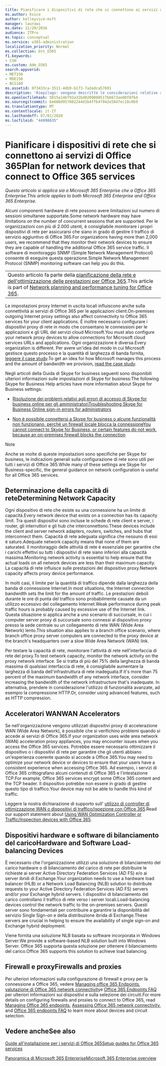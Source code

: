 ```yaml
---
title: Pianificare i dispositivi di rete che si connettono ai servizi di Office 365
ms.author: kvice
author: kelleyvice-msft
manager: laurawi
ms.date: 12/29/2016
audience: ITPro
ms.topic: conceptual
ms.service: o365-administration
localization_priority: Normal
ms.collection: Ent_O365
f1.keywords:
- CSH
ms.custom: Adm_O365
search.appverid:
- MET150
- MOE150
- BCS160
ms.assetid: 073433ca-3511-4db9-b173-7a2edca57691
description: 'Riepilogo: vengono descritte le considerazioni relative alla capacità di rete, agli acceleratori WAN e ai dispositivi di bilanciamento del carico utilizzati per la connessione a Office 365.'
ms.openlocfilehash: 5015a146f92a32bd0200088517b6673ae00f8f64
ms.sourcegitcommit: 6e608d957082244d1b4ffb47942e5847ec18c0b9
ms.translationtype: MT
ms.contentlocale: it-IT
ms.lasthandoff: 07/01/2020
ms.locfileid: "44998635"
---
```

# <a name="plan-for-network-devices-that-connect-to-office-365-services"></a><span data-ttu-id="97520-103">Pianificare i dispositivi di rete che si connettono ai servizi di Office 365</span><span class="sxs-lookup"><span data-stu-id="97520-103">Plan for network devices that connect to Office 365 services</span></span>

<span data-ttu-id="97520-104">*Questo articolo si applica sia a Microsoft 365 Enterprise che a Office 365 Enterprise.*</span><span class="sxs-lookup"><span data-stu-id="97520-104">*This article applies to both Microsoft 365 Enterprise and Office 365 Enterprise.*</span></span>
  
<span data-ttu-id="97520-105">Alcuni componenti hardware di rete possono avere limitazioni sul numero di sessioni simultanee supportate.</span><span class="sxs-lookup"><span data-stu-id="97520-105">Some network hardware may have limitations on the number of concurrent sessions that are supported.</span></span> <span data-ttu-id="97520-106">Per le organizzazioni con più di 2.000 utenti, è consigliabile monitorare i propri dispositivi di rete per assicurarsi che siano in grado di gestire il traffico di servizio aggiuntivo di Office 365.</span><span class="sxs-lookup"><span data-stu-id="97520-106">For organizations having more than 2,000 users, we recommend that they monitor their network devices to ensure they are capable of handling the additional Office 365 service traffic.</span></span> <span data-ttu-id="97520-107">Il software di monitoraggio SNMP (Simple Network Management Protocol) consente di eseguire questa operazione.</span><span class="sxs-lookup"><span data-stu-id="97520-107">Simple Network Management Protocol (SNMP) monitoring software can help you do this.</span></span>

||
|:-----|
| <span data-ttu-id="97520-108">Questo articolo fa parte della [pianificazione della rete e dell'ottimizzazione delle prestazioni per Office 365](https://aka.ms/tune).</span><span class="sxs-lookup"><span data-stu-id="97520-108">This article is part of [Network planning and performance tuning for Office 365](https://aka.ms/tune).</span></span>|

<span data-ttu-id="97520-109">Le impostazioni proxy Internet in uscita locali influiscono anche sulla connettività ai servizi di Office 365 per le applicazioni client.</span><span class="sxs-lookup"><span data-stu-id="97520-109">On-premises outgoing Internet proxy settings also affect connectivity to Office 365 services for your client applications.</span></span> <span data-ttu-id="97520-110">È inoltre necessario configurare i dispositivi proxy di rete in modo che consentano le connessioni per le applicazioni e gli URL dei servizi cloud Microsoft.</span><span class="sxs-lookup"><span data-stu-id="97520-110">You must also configure your network proxy devices to allow connections for Microsoft cloud services URLs and applications.</span></span> <span data-ttu-id="97520-111">Ogni organizzazione è diversa.</span><span class="sxs-lookup"><span data-stu-id="97520-111">Every organization is different.</span></span> <span data-ttu-id="97520-112">Per avere un'idea del modo in cui Microsoft gestisce questo processo e la quantità di larghezza di banda fornita, [leggere il case study](https://www.microsoft.com/itshowcase/Article/Content/631/Optimizing-network-performance-for-Microsoft-Office-365).</span><span class="sxs-lookup"><span data-stu-id="97520-112">To get an idea for how Microsoft manages this process and the amount of bandwidth we provision, [read the case study](https://www.microsoft.com/itshowcase/Article/Content/631/Optimizing-network-performance-for-Microsoft-Office-365).</span></span>
  
<span data-ttu-id="97520-113">Negli articoli della Guida di Skype for business seguenti sono disponibili ulteriori informazioni sulle impostazioni di Skype for business:</span><span class="sxs-lookup"><span data-stu-id="97520-113">The following Skype for Business Help articles have more information about Skype for Business settings:</span></span>
  
- [<span data-ttu-id="97520-114">Risoluzione dei problemi relativi agli errori di accesso di Skype for business online per gli amministratori</span><span class="sxs-lookup"><span data-stu-id="97520-114">Troubleshooting Skype for Business Online sign-in errors for administrators</span></span>](https://docs.microsoft.com/skypeforbusiness/set-up-skype-for-business-online/troubleshooting-sign-in-errors-for-admins)

- [<span data-ttu-id="97520-115">Non è possibile connettersi a Skype for business o alcune funzionalità non funzionano, perché un firewall locale blocca la connessione</span><span class="sxs-lookup"><span data-stu-id="97520-115">You cannot connect to Skype for Business, or certain features do not work, because an on-premises firewall blocks the connection</span></span>](https://go.microsoft.com/fwlink/p/?LinkID=243625)

> [!NOTE]
> <span data-ttu-id="97520-116">Anche se molte di queste impostazioni sono specifiche per Skype for business, le indicazioni generali sulla configurazione di rete sono utili per tutti i servizi di Office 365.</span><span class="sxs-lookup"><span data-stu-id="97520-116">While many of these settings are Skype for Business-specific, the general guidance on network configuration is useful for all Office 365 services.</span></span>
  
## <a name="determining-network-capacity"></a><span data-ttu-id="97520-117">Determinazione della capacità di rete</span><span class="sxs-lookup"><span data-stu-id="97520-117">Determining Network Capacity</span></span>

<span data-ttu-id="97520-118">Ogni dispositivo di rete che esiste su una connessione ha un limite di capacità.</span><span class="sxs-lookup"><span data-stu-id="97520-118">Every network device that exists on a connection has its capacity limit.</span></span> <span data-ttu-id="97520-119">Tra questi dispositivi sono incluse le schede di rete client e server, i router, gli interruttori e gli hub che interconnettono.</span><span class="sxs-lookup"><span data-stu-id="97520-119">These devices include the client and server network adapters, routers, switches, and hubs that interconnect them.</span></span> <span data-ttu-id="97520-120">Capacità di rete adeguata significa che nessuno di essi è saturo.</span><span class="sxs-lookup"><span data-stu-id="97520-120">Adequate network capacity means that none of them are saturated.</span></span> <span data-ttu-id="97520-121">Il monitoraggio delle attività di rete è essenziale per garantire che i carichi effettivi su tutti i dispositivi di rete siano inferiori alla capacità massima.</span><span class="sxs-lookup"><span data-stu-id="97520-121">Monitoring network activity is essential to help ensure that the actual loads on all network devices are less than their maximum capacity.</span></span> <span data-ttu-id="97520-122">La capacità di rete influisce sulle prestazioni del dispositivo proxy.</span><span class="sxs-lookup"><span data-stu-id="97520-122">Network capacity affects proxy device performance.</span></span>
  
<span data-ttu-id="97520-123">In molti casi, il limite per la quantità di traffico dipende dalla larghezza della banda di connessione Internet.</span><span class="sxs-lookup"><span data-stu-id="97520-123">In most situations, the Internet connection bandwidth sets the limit for the amount of traffic.</span></span> <span data-ttu-id="97520-124">Le prestazioni deboli durante le ore di punta del traffico sono probabilmente causate da un utilizzo eccessivo del collegamento Internet.</span><span class="sxs-lookup"><span data-stu-id="97520-124">Weak performance during peak traffic hours is probably caused by excessive use of the Internet link.</span></span> <span data-ttu-id="97520-125">Questa situazione si applica anche a uno scenario di succursale, in cui i computer server proxy di succursale sono connessi al dispositivo proxy presso la sede centrale su un collegamento di rete WAN (Wide Area Network) lento.</span><span class="sxs-lookup"><span data-stu-id="97520-125">This situation also applies to a branch office scenario, where branch office proxy server computers are connected to the proxy device at the branch's headquarters over a slow Wide Area Network (WAN) link.</span></span>
  
<span data-ttu-id="97520-126">Per testare la capacità di rete, monitorare l'attività di rete nell'interfaccia di rete del proxy.</span><span class="sxs-lookup"><span data-stu-id="97520-126">To test network capacity, monitor the network activity on the proxy network interface.</span></span> <span data-ttu-id="97520-127">Se si tratta di più del 75% della larghezza di banda massima di qualsiasi interfaccia di rete, è consigliabile aumentare la larghezza di banda dell'infrastruttura di rete inadeguata.</span><span class="sxs-lookup"><span data-stu-id="97520-127">If it's more than 75 percent of the maximum bandwidth of any network interface, consider increasing the bandwidth of the network infrastructure that's inadequate.</span></span> <span data-ttu-id="97520-128">In alternativa, prendere in considerazione l'utilizzo di funzionalità avanzate, ad esempio la compressione HTTP.</span><span class="sxs-lookup"><span data-stu-id="97520-128">Or, consider using advanced features, such as HTTP compression.</span></span>
  
## <a name="wan-accelerators"></a><span data-ttu-id="97520-129">Acceleratori WAN</span><span class="sxs-lookup"><span data-stu-id="97520-129">WAN Accelerators</span></span>

<span data-ttu-id="97520-130">Se nell'organizzazione vengono utilizzati dispositivi proxy di accelerazione WAN (Wide Area Network), è possibile che si verifichino problemi quando si accede ai servizi di Office 365.</span><span class="sxs-lookup"><span data-stu-id="97520-130">If your organization uses wide area network (WAN) acceleration proxy appliances, you may encounter issues when you access the Office 365 services.</span></span> <span data-ttu-id="97520-131">Potrebbe essere necessario ottimizzare il dispositivo o i dispositivi di rete per garantire che gli utenti abbiano un'esperienza coerente quando si accede a Office 365.</span><span class="sxs-lookup"><span data-stu-id="97520-131">You may need to optimize your network device or devices to ensure that your users have a consistent experience when accessing Office 365.</span></span> <span data-ttu-id="97520-132">Ad esempio, i servizi di Office 365 crittografano alcuni contenuti di Office 365 e l'intestazione TCP.</span><span class="sxs-lookup"><span data-stu-id="97520-132">For example, Office 365 services encrypt some Office 365 content and the TCP header.</span></span> <span data-ttu-id="97520-133">Il dispositivo potrebbe non essere in grado di gestire questo tipo di traffico.</span><span class="sxs-lookup"><span data-stu-id="97520-133">Your device may not be able to handle this kind of traffic.</span></span>
  
<span data-ttu-id="97520-134">Leggere la nostra dichiarazione di supporto sull' [utilizzo di controller di ottimizzazione WAN o dispositivi di traffico/ispezione con Office 365](https://support.microsoft.com/kb/2690045).</span><span class="sxs-lookup"><span data-stu-id="97520-134">Read our support statement about [Using WAN Optimization Controller or Traffic/Inspection devices with Office 365](https://support.microsoft.com/kb/2690045).</span></span>
  
## <a name="hardware-and-software-load-balancing-devices"></a><span data-ttu-id="97520-135">Dispositivi hardware e software di bilanciamento del carico</span><span class="sxs-lookup"><span data-stu-id="97520-135">Hardware and Software Load-balancing Devices</span></span>

<span data-ttu-id="97520-136">È necessario che l'organizzazione utilizzi una soluzione di bilanciamento del carico hardware o di bilanciamento del carico di rete per distribuire le richieste ai server Active Directory Federation Services (AD FS) e/o ai server ibridi di Exchange.</span><span class="sxs-lookup"><span data-stu-id="97520-136">Your organization needs to use a hardware load balancer (HLB) or a Network Load Balancing (NLB) solution to distribute requests to your Active Directory Federation Services (AD FS) servers and/or your Exchange hybrid servers.</span></span> <span data-ttu-id="97520-137">I dispositivi di bilanciamento del carico controllano il traffico di rete verso i server locali.</span><span class="sxs-lookup"><span data-stu-id="97520-137">Load-balancing devices control the network traffic to the on-premises servers.</span></span> <span data-ttu-id="97520-138">Questi server sono fondamentali per contribuire a garantire la disponibilità del servizio Single Sign-on e della distribuzione ibrida di Exchange.</span><span class="sxs-lookup"><span data-stu-id="97520-138">These servers are crucial in helping to ensure the availability of single sign-on and Exchange hybrid deployment.</span></span>
  
<span data-ttu-id="97520-139">Viene fornita una soluzione NLB basata su software incorporata in Windows Server.</span><span class="sxs-lookup"><span data-stu-id="97520-139">We provide a software-based NLB solution built into Windows Server.</span></span> <span data-ttu-id="97520-140">Office 365 supporta questa soluzione per ottenere il bilanciamento del carico.</span><span class="sxs-lookup"><span data-stu-id="97520-140">Office 365 supports this solution to achieve load balancing.</span></span>
  
## <a name="firewalls-and-proxies"></a><span data-ttu-id="97520-141">Firewall e proxy</span><span class="sxs-lookup"><span data-stu-id="97520-141">Firewalls and proxies</span></span>

<span data-ttu-id="97520-142">Per ulteriori informazioni sulla configurazione di firewall e proxy per la connessione a Office 365, vedere [Managing office 365 Endpoints](https://support.office.com/article/99cab9d4-ef59-4207-9f2b-3728eb46bf9a), [valutazione di Office 365 network connectivity](assessing-network-connectivity.md)e [Office 365 Endpoints FAQ](https://support.office.com/article/d4088321-1c89-4b96-9c99-54c75cae2e6d) per ulteriori informazioni sui dispositivi e sulla selezione dei circuiti.</span><span class="sxs-lookup"><span data-stu-id="97520-142">For more details on configuring firewalls and proxies to connect to Office 365, read [Managing Office 365 endpoints](https://support.office.com/article/99cab9d4-ef59-4207-9f2b-3728eb46bf9a), [Assessing Office 365 network connectivity](assessing-network-connectivity.md), and [Office 365 endpoints FAQ](https://support.office.com/article/d4088321-1c89-4b96-9c99-54c75cae2e6d) to learn more about devices and circuit selection.</span></span>
  
## <a name="see-also"></a><span data-ttu-id="97520-143">Vedere anche</span><span class="sxs-lookup"><span data-stu-id="97520-143">See also</span></span>

[<span data-ttu-id="97520-144">Guide all'installazione per i servizi di Office 365</span><span class="sxs-lookup"><span data-stu-id="97520-144">Setup guides for Office 365 services</span></span>](setup-guides-for-office-365.md)

[<span data-ttu-id="97520-145">Panoramica di Microsoft 365 Enterprise</span><span class="sxs-lookup"><span data-stu-id="97520-145">Microsoft 365 Enterprise overview</span></span>](https://docs.microsoft.com/microsoft-365/enterprise/microsoft-365-overview)
